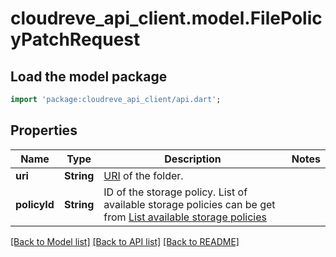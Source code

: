 # cloudreve_api_client.model.FilePolicyPatchRequest

## Load the model package
```dart
import 'package:cloudreve_api_client/api.dart';
```

## Properties
Name | Type | Description | Notes
------------ | ------------- | ------------- | -------------
**uri** | **String** | [URI](https://docs.cloudreve.org/api/file-uri) of the folder. | 
**policyId** | **String** | ID of the storage policy. List of available storage policies can be get from [List available storage policies ](./list-available-storage-policies-308312707e0) | 

[[Back to Model list]](../README.md#documentation-for-models) [[Back to API list]](../README.md#documentation-for-api-endpoints) [[Back to README]](../README.md)


